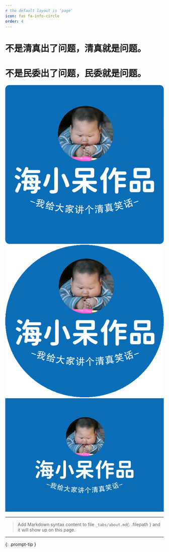 ```yaml
---
# the default layout is 'page'
icon: fas fa-info-circle
order: 4
---
```


# 不是清真出了问题，清真就是问题。
# 不是民委出了问题，民委就是问题。

![](https://raw.githubusercontent.com/qznswhc/2025pic/main/07/29/0202-20250725093857.png)
![](https://raw.githubusercontent.com/qznswhc/2025pic/main/07/29/011-20250725094022.png)
![](https://raw.githubusercontent.com/qznswhc/2025pic/main/07/29/20250724200215.jpg)

---
> Add Markdown syntax content to file `_tabs/about.md`{: .filepath } and it will show up on this page.
---

{: .prompt-tip }
